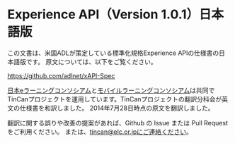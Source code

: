 # Experience API（Version 1.0.1）日本語版

この文書は、米国ADLが策定している標準化規格Experience APIの仕様書の日本語版です。
原文については、以下をご覧ください。

<a href="https://github.com/adlnet/xAPI-Spec">https://github.com/adlnet/xAPI-Spec</a>

<a href="http://www.elc.or.jp/">日本eラーニングコンソシアム</a>と<a href="http://www.mobilelearning.jp/">モバイルラーニングコンソシアム</a>は共同でTinCanプロジェクトを運用しています。TinCanプロジェクトの翻訳分科会が英文の仕様書を和訳しました。
2014年7月28日時点の原文を翻訳しました。

翻訳に関する誤りや改善の提案があれば、Github の Issue または Pull Request をご利用ください。
または、tincan@elc.or.jpにご連絡ください。
